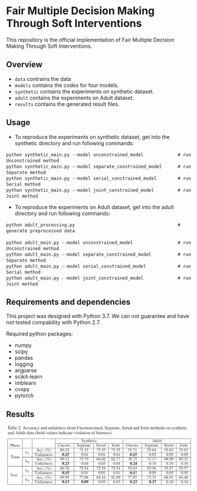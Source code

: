 # Fair Multiple Decision Making Through Soft Interventions
This repository is the official implementation of Fair Multiple Decision Making Through Soft Interventions. 

## Overview
+ `data` contrains the data
+ `models` contains the codes for four models.
+ `synthetic` contains the experiments on synthetic dataset.
+ `adult` contains the experiments on Adult dataset.
+ `results` contains the generated result files.

## Usage

+ To reproduce the experiments on synthetic dataset, get into the synthetic directory and run following commands:
```
python synthetic_main.py --model unconstrained_model             # run Unconstrained method
python synthetic_main.py --model separate_constrained_model      # run Separate method
python synthetic_main.py --model serial_constrained_model        # run Serial method
python synthetic_main.py --model joint_constrained_model         # run Joint method
```
+ To reproduce the experiments on Adult dataset, get into the adult directory and run following commands:
```
python adult_processing.py                                       # generate preprocessed data

python adult_main.py --model unconstrained_model                 # run Unconstrained method
python adult_main.py --model separate_constrained_model          # run Separate method
python adult_main.py --model serial_constrained_model            # run Serial method
python adult_main.py --model joint_constrained_model             # run Joint method
```

## Requirements and dependencies
This project was designed with Python 3.7. We can not guarantee and have not tested compability with Python 2.7.

Required python packages:

+ numpy
+ scipy
+ pandas
+ logging
+ argparse
+ scikit-learn
+ imblearn  
+ cvxpy
+ pytorch

## Results

![Results](results/results.png)
